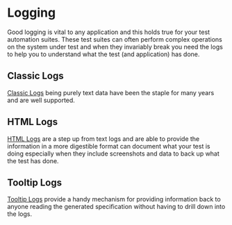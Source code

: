 # Logging

Good logging is vital to any application and this holds true for your test automation suites.  These test suites can often perform complex operations on the system under test and when they invariably break you need the logs to help you to understand what the test (and application) has done.

## Classic Logs

[Classic Logs](ClassicLog.md "c:run") being purely text data have been the staple for many years and are well supported. 

## HTML Logs

[HTML Logs](HtmlLog.md "c:run") are a step up from text logs and are able to provide the information in a more digestible format can document what your test is doing especially when they include screenshots and data to back up what the test has done.

## Tooltip Logs

[Tooltip Logs](ToolTipLog.md "c:run") provide a handy mechanism for providing information back to anyone reading the generated specification without having to drill down into the logs.
